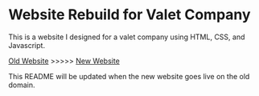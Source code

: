 # Website Rebuild for Valet Company
This is a website I designed for a valet company using HTML, CSS, and Javascript. 

[Old Website](https://precision-parking.com) >>>>> [New Website](https://precision-parking-valet.web.app/)

This README will be updated when the new website goes live on the old domain. 
